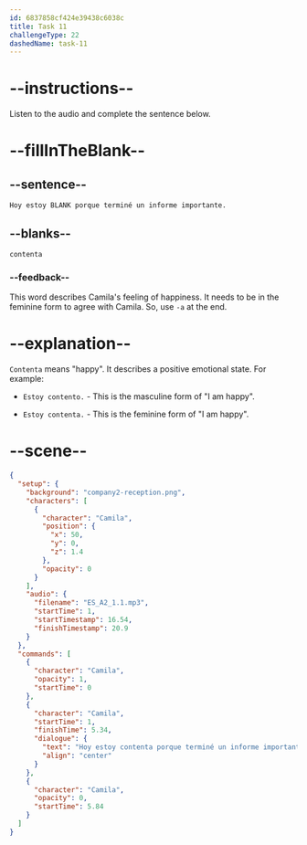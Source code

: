 ```yaml
---
id: 6837858cf424e39438c6038c
title: Task 11
challengeType: 22
dashedName: task-11
---
```


<!-- (Audio) Camila: Hoy estoy contenta porque terminé un informe importante. -->

# --instructions--

Listen to the audio and complete the sentence below.

# --fillInTheBlank--

## --sentence--

`Hoy estoy BLANK porque terminé un informe importante.`

## --blanks--

`contenta`

### --feedback--

This word describes Camila's feeling of happiness. It needs to be in the feminine form to agree with Camila. So, use `-a` at the end.

# --explanation--

`Contenta` means "happy". It describes a positive emotional state. For example:

- `Estoy contento.` - This is the masculine form of "I am happy".

- `Estoy contenta.` - This is the feminine form of "I am happy".

# --scene--

```json
{
  "setup": {
    "background": "company2-reception.png",
    "characters": [
      {
        "character": "Camila",
        "position": {
          "x": 50,
          "y": 0,
          "z": 1.4
        },
        "opacity": 0
      }
    ],
    "audio": {
      "filename": "ES_A2_1.1.mp3",
      "startTime": 1,
      "startTimestamp": 16.54,
      "finishTimestamp": 20.9
    }
  },
  "commands": [
    {
      "character": "Camila",
      "opacity": 1,
      "startTime": 0
    },
    {
      "character": "Camila",
      "startTime": 1,
      "finishTime": 5.34,
      "dialogue": {
        "text": "Hoy estoy contenta porque terminé un informe importante.",
        "align": "center"
      }
    },
    {
      "character": "Camila",
      "opacity": 0,
      "startTime": 5.84
    }
  ]
}
```
